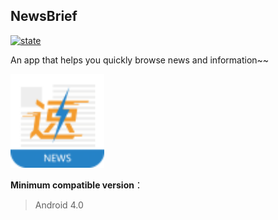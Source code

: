 ## NewsBrief

[![state](https://img.shields.io/badge/state-in%20development%20-brightgreen.svg)](https://github.com/Yuziquan/NewsBrief)



An app that helps you quickly browse news and information~~

<img src="https://github.com/Yuziquan/NewsBrief/blob/master/Screenshots/app_icon.png" width=150 height=150/>



**Minimum compatible version**：

> Android 4.0



